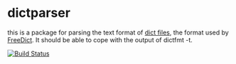 dictparser
==========

this is a package for parsing the text format of [dict
files](http://www.dict.org/w/), the format used by
[FreeDict](http://www.freedict.org/en/). It should be able to cope
with the output of dictfmt -t.

[![Build Status](https://travis-ci.org/mwotton/dictparser.png)](https://travis-ci.org/mwotton/dictparser)
